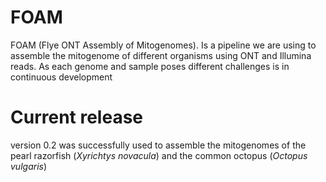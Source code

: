 # FOAM
FOAM (Flye ONT Assembly of Mitogenomes). Is a pipeline we are using to assemble the mitogenome of different organisms using ONT and Illumina reads. As each genome and sample poses different challenges is in continuous development

# Current release
version 0.2 was successfully used to assemble the mitogenomes of the pearl razorfish (_Xyrichtys novacula_) and the common octopus (_Octopus vulgaris_)

